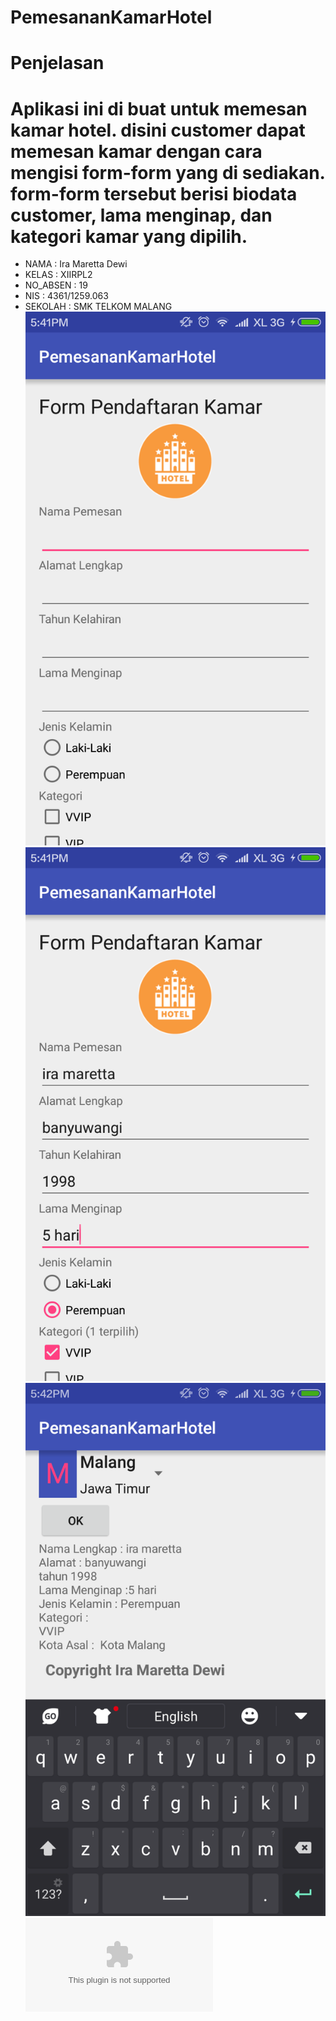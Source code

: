# PemesananKamarHotel
# Penjelasan
# Aplikasi ini di buat untuk memesan kamar hotel. disini customer dapat memesan kamar dengan cara mengisi form-form yang di sediakan. form-form tersebut berisi biodata customer, lama menginap, dan kategori kamar yang dipilih.
* NAMA     : Ira Maretta Dewi
* KELAS    : XIIRPL2
* NO_ABSEN : 19
* NIS      : 4361/1259.063
* SEKOLAH  : SMK TELKOM MALANG
![PemesananKamarHotel](https://github.com/IraMaretta/PemesananKamarHotel/blob/master/Screenshot_2016-09-14-17-41-00_id.sch.smktelkom_mlg.tugas01.xiirpl2019.pemesanankamarhotel.png)
![PemesananKamarHotel](https://github.com/IraMaretta/PemesananKamarHotel/blob/master/Screenshot_2016-09-14-17-41-52_id.sch.smktelkom_mlg.tugas01.xiirpl2019.pemesanankamarhotel.png)
![PemesananKamarHotel](https://github.com/IraMaretta/PemesananKamarHotel/blob/master/Screenshot_2016-09-14-17-42-00_id.sch.smktelkom_mlg.tugas01.xiirpl2019.pemesanankamarhotel.png)
![PemesananKamarHotel](https://github.com/IraMaretta/PemesananKamarHotel/blob/master/AplikasiKamarHotel.apk)
